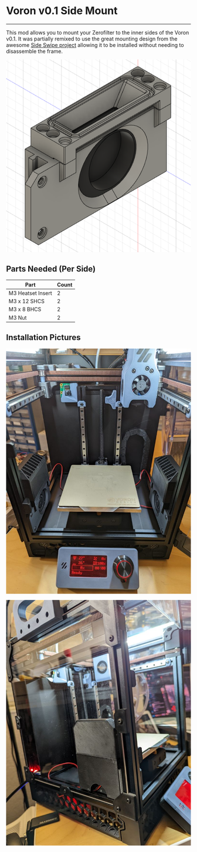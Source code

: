 # Voron v0.1 Side Mount

---

This mod allows you to mount your Zerofilter to the inner sides of the Voron v0.1. It was partially remixed to use the great mounting design from the awesome [Side Swipe project](https://github.com/oldfar-t/Side-Swipe-Magnetic-Probe) allowing it to be installed without needing to disassemble the frame.

![CAD](Images/f360_view.png)

## Parts Needed (Per Side)

| Part | Count |
| --- | --- |
| M3 Heatset Insert | 2 |
| M3 x 12 SHCS | 2 |
| M3 x 8 BHCS | 2 |
| M3 Nut | 2 |

## Installation Pictures

![Front](Images/front_view.jpg)

![Side](Images/side_view.jpg)
